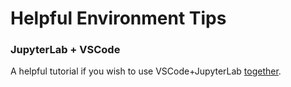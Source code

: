 # Helpful Environment Tips



### JupyterLab + VSCode

A helpful tutorial if you wish to use VSCode+JupyterLab [together](https://jejjohnson.github.io/research_notebook/content/tutorials/remote/vscode_jlab.html).